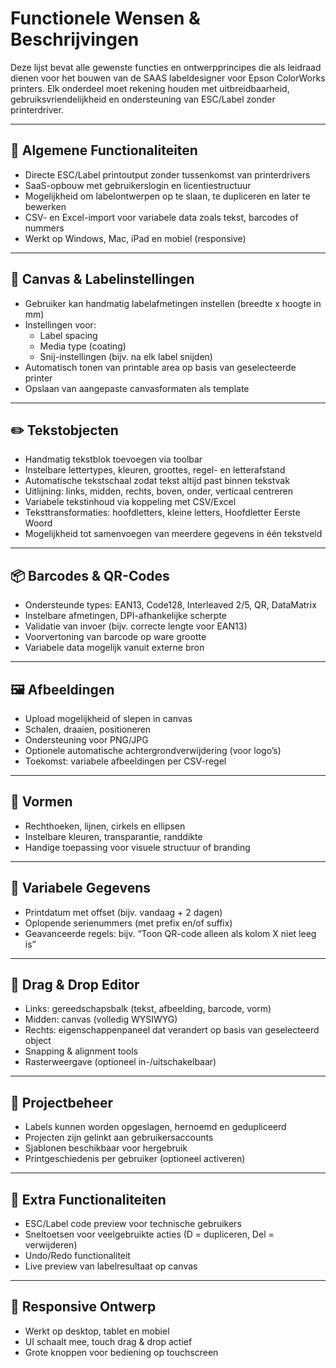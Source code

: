 # Functionele Wensen & Beschrijvingen

Deze lijst bevat alle gewenste functies en ontwerpprincipes die als leidraad dienen voor het bouwen van de SAAS labeldesigner voor Epson ColorWorks printers. Elk onderdeel moet rekening houden met uitbreidbaarheid, gebruiksvriendelijkheid en ondersteuning van ESC/Label zonder printerdriver.

---

## 🔧 Algemene Functionaliteiten
- Directe ESC/Label printoutput zonder tussenkomst van printerdrivers
- SaaS-opbouw met gebruikerslogin en licentiestructuur
- Mogelijkheid om labelontwerpen op te slaan, te dupliceren en later te bewerken
- CSV- en Excel-import voor variabele data zoals tekst, barcodes of nummers
- Werkt op Windows, Mac, iPad en mobiel (responsive)

---

## 🎨 Canvas & Labelinstellingen
- Gebruiker kan handmatig labelafmetingen instellen (breedte x hoogte in mm)
- Instellingen voor:
  - Label spacing
  - Media type (coating)
  - Snij-instellingen (bijv. na elk label snijden)
- Automatisch tonen van printable area op basis van geselecteerde printer
- Opslaan van aangepaste canvasformaten als template

---

## ✏️ Tekstobjecten
- Handmatig tekstblok toevoegen via toolbar
- Instelbare lettertypes, kleuren, groottes, regel- en letterafstand
- Automatische tekstschaal zodat tekst altijd past binnen tekstvak
- Uitlijning: links, midden, rechts, boven, onder, verticaal centreren
- Variabele tekstinhoud via koppeling met CSV/Excel
- Teksttransformaties: hoofdletters, kleine letters, Hoofdletter Eerste Woord
- Mogelijkheid tot samenvoegen van meerdere gegevens in één tekstveld

---

## 📦 Barcodes & QR-Codes
- Ondersteunde types: EAN13, Code128, Interleaved 2/5, QR, DataMatrix
- Instelbare afmetingen, DPI-afhankelijke scherpte
- Validatie van invoer (bijv. correcte lengte voor EAN13)
- Voorvertoning van barcode op ware grootte
- Variabele data mogelijk vanuit externe bron

---

## 🖼️ Afbeeldingen
- Upload mogelijkheid of slepen in canvas
- Schalen, draaien, positioneren
- Ondersteuning voor PNG/JPG
- Optionele automatische achtergrondverwijdering (voor logo’s)
- Toekomst: variabele afbeeldingen per CSV-regel

---

## 🔷 Vormen
- Rechthoeken, lijnen, cirkels en ellipsen
- Instelbare kleuren, transparantie, randdikte
- Handige toepassing voor visuele structuur of branding

---

## 📆 Variabele Gegevens
- Printdatum met offset (bijv. vandaag + 2 dagen)
- Oplopende serienummers (met prefix en/of suffix)
- Geavanceerde regels: bijv. “Toon QR-code alleen als kolom X niet leeg is”

---

## 🔁 Drag & Drop Editor
- Links: gereedschapsbalk (tekst, afbeelding, barcode, vorm)
- Midden: canvas (volledig WYSIWYG)
- Rechts: eigenschappenpaneel dat verandert op basis van geselecteerd object
- Snapping & alignment tools
- Rasterweergave (optioneel in-/uitschakelbaar)

---

## 💾 Projectbeheer
- Labels kunnen worden opgeslagen, hernoemd en gedupliceerd
- Projecten zijn gelinkt aan gebruikersaccounts
- Sjablonen beschikbaar voor hergebruik
- Printgeschiedenis per gebruiker (optioneel activeren)

---

## 🧠 Extra Functionaliteiten
- ESC/Label code preview voor technische gebruikers
- Sneltoetsen voor veelgebruikte acties (D = dupliceren, Del = verwijderen)
- Undo/Redo functionaliteit
- Live preview van labelresultaat op canvas

---

## 📱 Responsive Ontwerp
- Werkt op desktop, tablet en mobiel
- UI schaalt mee, touch drag & drop actief
- Grote knoppen voor bediening op touchscreen